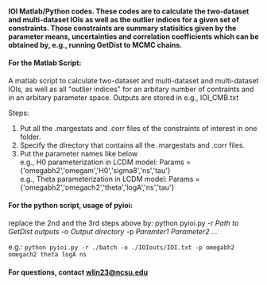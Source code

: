 #### IOI Matlab/Python codes. These codes are to calculate the two-dataset and multi-dataset IOIs as well as the outlier indices for a given set of constraints. Those constraints are summary statisitics given by the parameter means, uncertainties and correlation coefficients which can be obtained by, e.g., running GetDist to MCMC chains.

#### For the Matlab Script:
A matlab script to calculate two-dataset and multi-dataset and multi-dataset IOIs, as well as all "outlier indices" for an arbitary number of contraints and in an arbitary parameter space. Outputs are stored in e.g., IOI_CMB.txt  

Steps:
1. Put all the .margestats and .corr files of the constraints of interest in one folder.
2. Specify the directory that contains all the .margestats and .corr files.
3. Put the parameter names like below  
    e.g., H0 parameterization in LCDM model: Params = {'omegabh2','omegam','H0','sigma8','ns','tau'}   
    e.g., Theta parameterization in LCDM model: Params = {'omegabh2','omegach2','theta','logA','ns','tau'}   
 
 
#### For the python script, usage of **pyioi**:

replace the 2nd and the 3rd steps above by:
python pyioi.py -r *Path to GetDist outputs* -o *Output directory* -p *Paramter1* *Parameter2* *...*

e.g.: `python pyioi.py -r ./batch -o ./IOIouts/IOI.txt -p omegabh2 omegach2 theta logA ns`



#### 
#### For questions, contact wlin23@ncsu.edu
